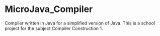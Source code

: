 # MicroJava_Compiler
Compiler written in Java for a simplified version of Java. This is a school project for the subject Compiler Construction 1.
